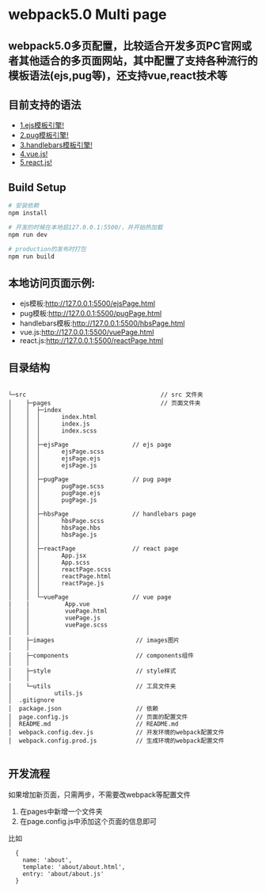 # webpack5.0 Multi page

## webpack5.0多页配置，比较适合开发多页PC官网或者其他适合的多页面网站，其中配置了支持各种流行的模板语法(ejs,pug等)，还支持vue,react技术等

## 目前支持的语法
- [1.ejs模板引擎!](https://ejs.bootcss.com/)
- [2.pug模板引擎!](https://github.com/pugjs/pug/)
- [3.handlebars模板引擎!](https://github.com/handlebars-lang/handlebars.js)
- [4.vue.js!](https://cn.vuejs.org/)
- [5.react.js!](https://reactjs.org/)
## Build Setup

``` bash
# 安装依赖
npm install

# 开发的时候在本地启127.0.0.1:5500/，并开始热加载
npm run dev

# production的发布时打包
npm run build

```

## 本地访问页面示例:
- ejs模板:http://127.0.0.1:5500/ejsPage.html
- pug模板:http://127.0.0.1:5500/pugPage.html
- handlebars模板:http://127.0.0.1:5500/hbsPage.html
- vue.js:http://127.0.0.1:5500/vuePage.html
- react.js:http://127.0.0.1:5500/reactPage.html



## 目录结构

```

└─src                                      // src 文件夹
│    ├─pages                               // 页面文件夹
│    │  ├─index
│    │  │      index.html
│    │  │      index.js
│    │  │      index.scss
│    │  │
│    │  ├─ejsPage                  // ejs page
│    │  │      ejsPage.scss
│    │  │      ejsPage.ejs
│    │  │      ejsPage.js
│    │  │
│    │  ├─pugPage                  // pug page
│    │  │      pugPage.scss
│    │  │      pugPage.ejs
│    │  │      pugPage.js
│    │  │
│    │  ├─hbsPage                  // handlebars page
│    │  │      hbsPage.scss
│    │  │      hbsPage.hbs
│    │  │      hbsPage.js
│    │  │
│    │  ├─reactPage                // react page
│    │  │      App.jsx
│    │  │      App.scss
│    │  │      reactPage.scss
│    │  │      reactPage.html
│    │  │      reactPage.js
│    │  │
│    │  └─vuePage                  // vue page
|    |          App.vue
│    │          vuePage.html
│    │          vuePage.js
│    │          vuePage.scss
│    │
│    ├─images                       // images图片
│    │
│    ├─components                   // components组件
│    │
│    ├─style                        // style样式
│    │
│    └─utils                        // 工具文件夹
│            utils.js
│  .gitignore
│  package.json                     // 依赖
│  page.config.js                   // 页面的配置文件
│  README.md                        // README.md
│  webpack.config.dev.js            // 开发环境的webpack配置文件
│  webpack.config.prod.js           // 生成环境的webpack配置文件
         

```

## 开发流程

如果增加新页面，只需两步，不需要改webpack等配置文件

1. 在pages中新增一个文件夹
2. 在page.config.js中添加这个页面的信息即可

比如
```
  {
    name: 'about',
    template: 'about/about.html',
    entry: 'about/about.js'
  }

```

